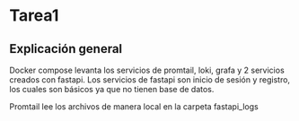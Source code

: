 # Tarea1

## Explicación general

Docker compose levanta los servicios de promtail, loki, grafa y 2 servicios creados con fastapi. Los servicios de fastapi son inicio de sesión y registro, los cuales son básicos ya que no tienen base de datos. 

Promtail lee los archivos de manera local en la carpeta fastapi_logs 